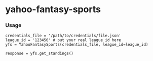 # yahoo-fantasy-sports

### Usage

```
credentials_file = '/path/to/credentials/file.json'
league_id = '123456' # put your real league id here
yfs = YahooFantasySports(credentials_file, league_id=league_id)

response = yfs.get_standings()
```
